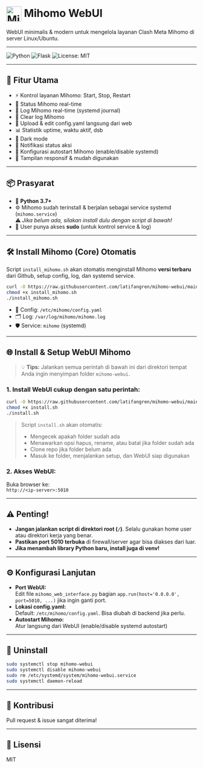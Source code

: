 # <img src="https://raw.githubusercontent.com/latifangren/mihomo-webui/main/logo-mihomo.png" alt="Mihomo WebUI" width="40" style="vertical-align:middle;"> Mihomo WebUI

WebUI minimalis & modern untuk mengelola layanan Clash Meta Mihomo di server Linux/Ubuntu.

---

![Python](https://img.shields.io/badge/Python-3.7%2B-blue?logo=python)
![Flask](https://img.shields.io/badge/Flask-WebUI-green?logo=flask)
![License: MIT](https://img.shields.io/badge/License-MIT-yellow.svg)

---

## 🚀 **Fitur Utama**
- ⚡️ Kontrol layanan Mihomo: Start, Stop, Restart
- 👀 Status Mihomo real-time
- 📜 Log Mihomo real-time (systemd journal)
- 🧹 Clear log Mihomo
- 📝 Upload & edit config.yaml langsung dari web
- 📊 Statistik uptime, waktu aktif, dsb
- 🌙 Dark mode
- 🔔 Notifikasi status aksi
- 🔄 Konfigurasi autostart Mihomo (enable/disable systemd)
- 📱 Tampilan responsif & mudah digunakan

---

## 📦 **Prasyarat**
- 🐍 **Python 3.7+**
- ⚙️ Mihomo sudah terinstall & berjalan sebagai service systemd (`mihomo.service`)  
  ⚠️ *Jika belum ada, silakan install dulu dengan script di bawah!*
- 👤 User punya akses **sudo** (untuk kontrol service & log)

---

## 🛠️ **Install Mihomo (Core) Otomatis**
Script `install_mihomo.sh` akan otomatis menginstall Mihomo **versi terbaru** dari Github, setup config, log, dan systemd service.

```bash
curl -O https://raw.githubusercontent.com/latifangren/mihomo-webui/main/install_mihomo.sh
chmod +x install_mihomo.sh
./install_mihomo.sh
```

- 📄 Config: `/etc/mihomo/config.yaml`
- 🗂️ Log: `/var/log/mihomo/mihomo.log`
- 🛡️ Service: `mihomo` (systemd)

---

## 🌐 **Install & Setup WebUI Mihomo**
> 💡 **Tips:** Jalankan semua perintah di bawah ini dari direktori tempat Anda ingin menyimpan folder `mihomo-webui`.

### **1. Install WebUI cukup dengan satu perintah:**
```bash
curl -O https://raw.githubusercontent.com/latifangren/mihomo-webui/main/install.sh
chmod +x install.sh
./install.sh
```
> Script `install.sh` akan otomatis:
> - Mengecek apakah folder sudah ada
> - Menawarkan opsi hapus, rename, atau batal jika folder sudah ada
> - Clone repo jika folder belum ada
> - Masuk ke folder, menjalankan setup, dan WebUI siap digunakan

### **2. Akses WebUI:**
Buka browser ke:  
`http://<ip-server>:5010`

---

## ⚠️ **Penting!**
- **Jangan jalankan script di direktori root (`/`)**. Selalu gunakan home user atau direktori kerja yang benar.
- **Pastikan port 5010 terbuka** di firewall/server agar bisa diakses dari luar.
- **Jika menambah library Python baru, install juga di venv!**

---

## ⚙️ **Konfigurasi Lanjutan**
- **Port WebUI:**  
  Edit file `mihomo_web_interface.py` bagian `app.run(host='0.0.0.0', port=5010, ...)` jika ingin ganti port.
- **Lokasi config.yaml:**  
  Default: `/etc/mihomo/config.yaml`. Bisa diubah di backend jika perlu.
- **Autostart Mihomo:**  
  Atur langsung dari WebUI (enable/disable systemd autostart)

---

## 🧹 **Uninstall**
```bash
sudo systemctl stop mihomo-webui
sudo systemctl disable mihomo-webui
sudo rm /etc/systemd/system/mihomo-webui.service
sudo systemctl daemon-reload
```

---

## 🤝 **Kontribusi**
Pull request & issue sangat diterima!

---

## 📄 **Lisensi**
MIT 